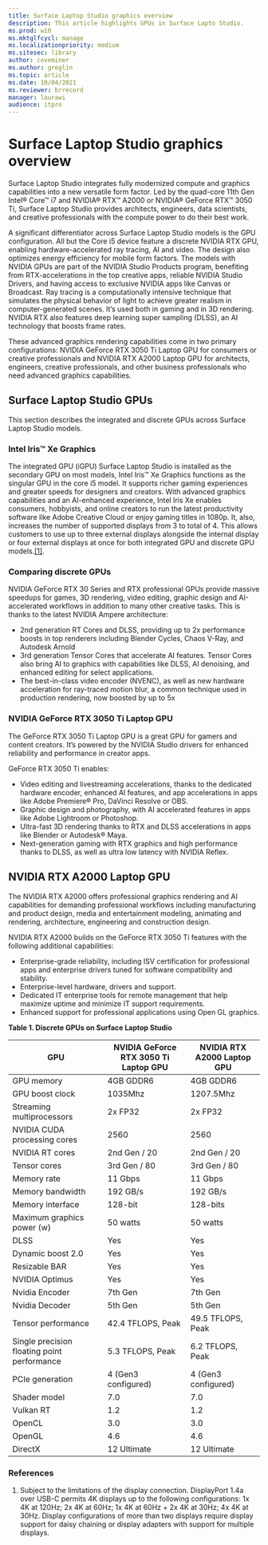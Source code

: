 ```yaml
---
title: Surface Laptop Studio graphics overview
description: This article highlights GPUs in Surface Lapto Studio. 
ms.prod: w10
ms.mktglfcycl: manage
ms.localizationpriority: medium
ms.sitesec: library
author: coveminer
ms.author: greglin
ms.topic: article
ms.date: 10/04/2021
ms.reviewer: brrecord
manager: laurawi
audience: itpro
---
```


# Surface Laptop Studio graphics overview

Surface Laptop Studio integrates fully modernized compute and graphics capabilities into a new versatile form factor. Led by the quad-core 11th Gen Intel® Core™ i7 and NVIDIA® RTX™ A2000 or NVIDIA® GeForce RTX™ 3050 Ti, Surface Laptop Studio provides architects, engineers, data scientists, and creative professionals with the compute power to do their best work.
 
A significant differentiator across Surface Laptop Studio models is the GPU configuration. All but the Core i5 device feature a discrete NVIDIA RTX GPU, enabling hardware-accelerated ray tracing, AI and video. The design also optimizes energy efficiency for mobile form factors. The models with NVIDIA GPUs are part of the NVIDIA Studio Products program, benefiting from RTX-accelerations in the top creative apps, reliable NVIDIA Studio Drivers, and having access to exclusive NVIDIA apps like Canvas or Broadcast. Ray tracing is a computationally intensive technique that simulates the physical behavior of light to achieve greater realism in computer-generated scenes. It’s used both in gaming and in 3D rendering. NVIDIA RTX also features deep learning super sampling (DLSS), an AI technology that boosts frame rates.
 
These advanced graphics rendering capabilities come in two primary configurations: NVIDIA GeForce RTX 3050 Ti Laptop GPU for consumers or creative professionals and NVIDIA RTX A2000 Laptop GPU for architects, engineers, creative professionals, and other business professionals who need advanced graphics capabilities.
 
## Surface Laptop Studio GPUs

This section describes the integrated and discrete GPUs across Surface Laptop Studio models.

### Intel Iris™ Xe Graphics

The integrated GPU (iGPU) Surface Laptop Studio is installed as the secondary GPU on most models, Intel Iris™ Xe Graphics functions as the singular GPU in the core i5 model. It supports richer gaming experiences and greater speeds for designers and creators. With advanced graphics capabilities and an AI-enhanced experience, Intel Iris Xe enables consumers, hobbyists, and online creators to run the latest productivity software like Adobe Creative Cloud or enjoy gaming titles in 1080p. It, also, increases the number of supported displays from 3 to total of 4. This allows customers to use up to three external displays alongside the internal display or four external displays at once for both integrated GPU and discrete GPU models.[[1]](#references).

### Comparing discrete GPUs

NVIDIA GeForce RTX 30 Series and RTX professional GPUs provide massive speedups for games, 3D rendering, video editing, graphic design and AI-accelerated workflows in addition to many other creative tasks. This is thanks to the latest NVIDIA Ampere architecture:

- 2nd generation RT Cores and DLSS, providing up to 2x performance boosts in top renderers including Blender Cycles, Chaos V-Ray, and Autodesk Arnold
- 3rd generation Tensor Cores that accelerate AI features. Tensor Cores also bring AI to graphics with capabilities like DLSS, AI denoising, and enhanced editing for select applications.
- The best-in-class video encoder (NVENC), as well as new hardware acceleration for ray-traced motion blur, a common technique used in production rendering, now boosted by up to 5x

### NVIDIA GeForce RTX 3050 Ti Laptop GPU

The GeForce RTX 3050 Ti Laptop GPU is a great GPU for gamers and content creators. It’s powered by the NVIDIA Studio drivers for enhanced reliability and performance in creator apps.
 
GeForce RTX 3050 Ti enables:

- Video editing and livestreaming accelerations, thanks to the dedicated hardware encoder, enhanced AI features, and app accelerations in apps like Adobe Premiere® Pro, DaVinci Resolve or OBS.
- Graphic design and photography, with AI accelerated features in apps like Adobe Lightroom or Photoshop.
- Ultra-fast 3D rendering thanks to RTX and DLSS accelerations in apps like Blender or Autodesk® Maya. 
- Next-generation gaming with RTX graphics and high performance thanks to DLSS, as well as ultra low latency with NVIDIA Reflex.

## NVIDIA RTX A2000 Laptop GPU

The NVIDIA RTX A2000 offers professional graphics rendering and AI capabilities for demanding professional workflows including manufacturing and product design, media and entertainment modeling, animating and rendering, architecture, engineering and construction design.
 
NVIDIA RTX A2000 builds on the GeForce RTX 3050 Ti features with the following additional capabilities:

- Enterprise-grade reliability, including ISV certification for professional apps and enterprise drivers tuned for software compatibility and stability.
- Enterprise-level hardware, drivers and support.
- Dedicated IT enterprise tools for remote management that help maximize uptime and minimize IT support requirements.
- Enhanced support for professional applications using Open GL graphics.
 
**Table 1. Discrete GPUs on Surface Laptop Studio**

| GPU                                         | NVIDIA GeForce RTX 3050 Ti Laptop GPU | NVIDIA RTX A2000 Laptop GPU |
| ------------------------------------------- | ------------------------------------- | --------------------------- |
| GPU memory                                  | 4GB GDDR6                             | 4GB GDDR6                   |
| GPU boost clock                             | 1035Mhz                               | 1207.5Mhz                   |
| Streaming multiprocessors                   | 2x FP32                               | 2x FP32                     |
| NVIDIA CUDA processing cores                | 2560                                  | 2560                        |
| NVIDIA RT cores                             | 2nd Gen / 20                          | 2nd Gen / 20                |
| Tensor cores                                | 3rd Gen / 80                          | 3rd Gen / 80                |
| Memory rate                                 | 11 Gbps                               | 11 Gbps                     |
| Memory bandwidth                            | 192 GB/s                              | 192 GB/s                    |
| Memory interface                            | 128-bit                               | 128-bits                    |
| Maximum graphics power (w)                  | 50 watts                              | 50 watts                    |
| DLSS                                        | Yes                                   | Yes                         |
| Dynamic boost 2.0                           | Yes                                   | Yes                         |
| Resizable BAR                               | Yes                                   | Yes                         |
| NVIDIA Optimus                              | Yes                                   | Yes                         |
| Nvidia Encoder                              | 7th Gen                               | 7th Gen                     |
| Nvidia Decoder                              | 5th Gen                               | 5th Gen                     |
| Tensor performance                          | 42.4 TFLOPS, Peak                     | 49.5 TFLOPS, Peak           |
| Single precision floating point performance | 5.3 TFLOPS, Peak                      | 6.2 TFLOPS, Peak            |
| PCIe generation                             | 4 (Gen3 configured)                   | 4 (Gen3 configured)         |
| Shader model                                | 7.0                                   | 7.0                         |
| Vulkan RT                                   | 1.2                                   | 1.2                         |
| OpenCL                                      | 3.0                                   | 3.0                         |
| OpenGL                                      | 4.6                                   | 4.6                         |
| DirectX                                     | 12 Ultimate                           | 12 Ultimate                 |

 
### References

1. Subject to the limitations of the display connection. DisplayPort 1.4a over USB-C permits 4K displays up to the following configurations: 1x 4K at 120Hz; 2x 4K at 60Hz; 1x 4K at 60Hz + 2x 4K at 30Hz; 4x 4K at 30Hz. Display configurations of more than two displays require display support for daisy chaining or display adapters with support for multiple displays.


